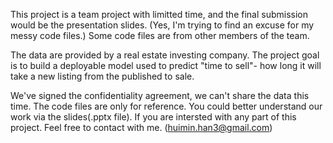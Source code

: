 This project is a team project with limitted time, and the final submission would be the presentation slides. (Yes, I'm trying to find an excuse for my messy code files.) Some code files are from other members of the team.

The data are provided by a real estate investing company. The project goal is to build a deployable model used to predict "time to sell"- how long it will take a new listing from the published to sale.

We've signed the confidentiality agreement, we can't share the data this time. The code files are only for reference. You could better understand our work via the slides(.pptx file). If you are intersted with any part of this project. Feel free to contact with me. (huimin.han3@gmail.com)
